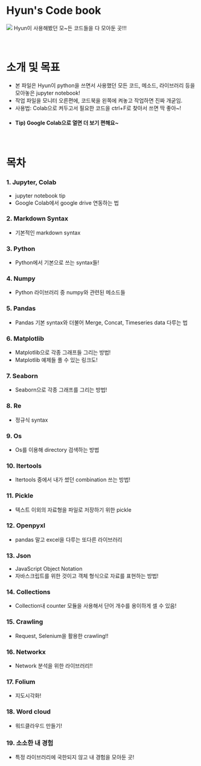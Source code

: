 # Hyun's Code book
![](https://miro.medium.com/max/2560/0*iIo0UCoyvlsyvxVh.jpg)
Hyun이 사용해봤던 모~든 코드들을 다 모아둔 곳!!!
<br>
<br>
<br>

# 소개 및 목표
 - 본 파일은 Hyun이 python을 쓰면서 사용했던 모든 코드, 메소드, 라이브러리 등을 모아놓은 jupyter notebook!
 - 작업 파일을 모니터 오른편에, 코드북을 왼쪽에 켜놓고 작업하면 진짜 개굳임.
 - 사용법: Colab으로 켜두고서 필요한 코드을 ctrl+F로 찾아서 쓰면 딱 좋아~!
 - #### Tip) Google Colab으로 열면 더 보기 편해요~</font>
<br>

# 목차

### 1. Jupyter, Colab
  - jupyter notebook tip
  - Google Colab에서 google drive 연동하는 법
  
### 2. Markdown Syntax
  - 기본적인 markdown syntax
  
### 3. Python
  - Python에서 기본으로 쓰는 syntax들!
  
### 4. Numpy
  - Python 라이브러리 중 numpy와 관련된 메소드들
  
### 5. Pandas
  - Pandas 기본 syntax와 더불어 Merge, Concat, Timeseries data 다루는 법
  
### 6. Matplotlib
  - Matplotlib으로 각종 그래프들 그리는 방법!
  - Matplotlib 예제들 풀 수 있는 링크도!
  
### 7. Seaborn
  - Seaborn으로 각종 그래프를 그리는 방법!
  
### 8. Re
  - 정규식 syntax
  
### 9. Os
  - Os를 이용해 directory 검색하는 방법
  
### 10. Itertools
  - Itertools 중에서 내가 썼던 combination 쓰는 방법!
  
### 11. Pickle
  - 텍스트 이외의 자료형을 파일로 저장하기 위한 pickle
  
### 12. Openpyxl
  - pandas 말고 excel을 다루는 또다른 라이브러리
  
### 13. Json
  - JavaScript Object Notation
  - 자바스크립트를 위한 것이고 객체 형식으로 자료를 표현하는 방법!
  
### 14. Collections
  - Collection내 counter 모듈을 사용해서 단어 개수를 용이하게 셀 수 있음!
  
### 15. Crawling
  - Request, Selenium을 활용한 crawling!!
  
### 16. Networkx
  - Network 분석을 위한 라이브러리!!
  
### 17. Folium
  - 지도시각화!
  
### 18. Word cloud
  - 워드클라우드 만들기!
  
### 19. 소소한 내 경험
  - 특정 라이브러리에 국한되지 않고 내 경험을 모아둔 곳!
